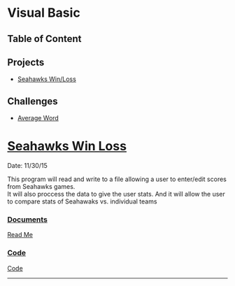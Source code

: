 # Visual Basic
## Table of Content

## Projects
* [Seahawks Win/Loss](#Seahawks-Win-Loss)

## Challenges
* [Average Word](#Average-Word)

# <ins>Seahawks Win Loss</ins>
Date: 11/30/15

This program will read and write to a file allowing a user to enter/edit scores from Seahawks games.  
It will also proccess the data to give the user stats. And it will allow the user to compare stats of Seahawaks vs. individual teams

### <ins>Documents</ins>
[Read Me](HawksWinLoss/Seahawks.docx)

### <ins>Code</ins>
[Code](HawksWinLoss/HawksWinLoss/Form1.vb)


_________________________________________________________________________________
